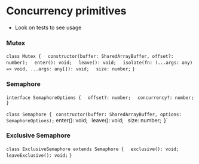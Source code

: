 # Concurrency primitives 

- Look on tests to see usage

### Mutex

`class Mutex {`
`  constructor(buffer: SharedArrayBuffer, offset?: number);`
`  enter(): void;`
`  leave(): void;`
`  isolate(fn: (...args: any) => void, ...args: any[]): void;`
`  size: number;`
`}`

### Semaphore 

`interface SemaphoreOptions {`
`  offset?: number;`
`  concurrency?: number;`
`}`

`class Semaphore {`
`  constructor(buffer: SharedArrayBuffer, options: SemaphoreOptions);
`  enter(): void;`
`  leave(): void;`
`  size: number;`
`}`

### Exclusive Semaphore

`class ExclusiveSemaphore extends Semaphore {`
`  exclusive(): void;`
`  leaveExclusive(): void;`
`}`
